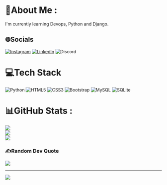 # 💫About Me :
I'm currently learning Devops, Python and Django.

## 🌐Socials
[![Instagram](https://img.shields.io/badge/Instagram-%23E4405F.svg?logo=Instagram&logoColor=white)](https://instagram.com/@deepu_guptaji) 
[![LinkedIn](https://img.shields.io/badge/LinkedIn-%230077B5.svg?logo=linkedin&logoColor=white)](https://linkedin.com/in/deepu-s-gupta)
![Discord](https://img.shields.io/discord/:serverId)


# 💻Tech Stack
![Python](https://img.shields.io/badge/python-3670A0?style=plastic&logo=python&logoColor=ffdd54) ![HTML5](https://img.shields.io/badge/html5-%23E34F26.svg?style=plastic&logo=html5&logoColor=white) ![CSS3](https://img.shields.io/badge/css3-%231572B6.svg?style=plastic&logo=css3&logoColor=white) ![Bootstrap](https://img.shields.io/badge/bootstrap-%23563D7C.svg?style=plastic&logo=bootstrap&logoColor=white) ![MySQL](https://img.shields.io/badge/mysql-%2300f.svg?style=plastic&logo=mysql&logoColor=white) ![SQLite](https://img.shields.io/badge/sqlite-%2307405e.svg?style=plastic&logo=sqlite&logoColor=white)


# 📊GitHub Stats :
![](https://github-readme-stats.vercel.app/api?username=guptaji007&theme=nightowl&hide_border=false&include_all_commits=false&count_private=false)<br/>
![](https://github-readme-streak-stats.herokuapp.com/?user=guptaji007&theme=nightowl&hide_border=false)<br/>
![](https://github-readme-stats.vercel.app/api/top-langs/?username=guptaji007&theme=nightowl&hide_border=false&include_all_commits=false&count_private=false&layout=compact)

### ✍️Random Dev Quote
![](https://quotes-github-readme.vercel.app/api?type=horizontal&theme=radical)

---
[![](https://visitcount.itsvg.in/api?id=guptaji007&icon=0&color=0)](https://visitcount.itsvg.in)
